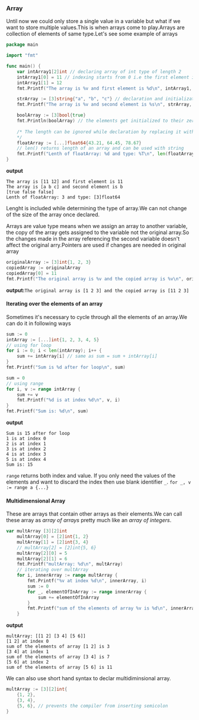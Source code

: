 ### Array
Until now we could only store a single value in a variable but what if we want to store multiple values.This is when arrays come to play.Arrays are collection of elements of same type.Let's see some example of arrays
```go
package main

import "fmt"

func main() {
    var intArray1[2]int // declaring array of int type of length 2
    intArray1[0] = 11 // indexing starts from 0 i.e the first element is at zeroth position
    intArray1[1] = 12 
    fmt.Printf("The array is %v and first element is %d\n", intArray1, intArray1[0])

    strArray := [3]string{"a", "b", "c"} // declaration and initialization
    fmt.Printf("The array is %v and second element is %s\n", strArray, strArray[1])

    boolArray := [3]bool{true} 
    fmt.Println(boolArray) // the elements get initialized to their zero values if not initialized
    
    /* The length can be ignored while declaration by replacing it with three dots and the compiler would determine the length
    */
    floatArray := [...]float64{43.21, 64.45, 78.67}
    // len() returns length of an array and can be used with string
    fmt.Printf("Lenth of floatArray: %d and type: %T\n", len(floatArray), floatArray)
}
```
**output**
```
The array is [11 12] and first element is 11
The array is [a b c] and second element is b
[true false false]
Lenth of floatArray: 3 and type: [3]float64
```
Lenght is included while determining the type of array.We can not change of the size of the array once declared.

Arrays are value type means when we assign an array to another variable, the copy of the array gets assigned to the variable not the original array.So the changes made in the array referencing the second variable doesn't affect the original arry.Pointers are used if changes are needed in original array
```go
originalArray := [3]int{1, 2, 3}
copiedArray := originalArray
copiedArray[0] = 11
fmt.Printf("The original array is %v and the copied array is %v\n", originalArray, copiedArray)
```
**output:**`The original array is [1 2 3] and the copied array is [11 2 3]`  
#### Iterating over the elements of an array
Sometimes it's necessary to cycle through all the elements of an array.We can do it in following ways
```go
sum := 0
intArray := [...]int{1, 2, 3, 4, 5}
// using for loop
for i := 0; i < len(intArray); i++ {
    sum += intArray[i] // same as sum = sum + intArray[i]
}
fmt.Printf("Sum is %d after for loop\n", sum)

sum = 0
// using range
for i, v := range intArray {
    sum += v
    fmt.Printf("%d is at index %d\n", v, i)
}
fmt.Printf("Sum is: %d\n", sum)
```
**output**
```
Sum is 15 after for loop
1 is at index 0
2 is at index 1
3 is at index 2
4 is at index 3
5 is at index 4
Sum is: 15
```
`range` returns both index and value. If you only need the values of the elements and want to discard the index then use blank identifier `_`. `for _, v := range a {...}`
#### Multidimensional Array
These are arrays that contain other arrays as their elements.We can call these array as *array of arrays* pretty much like an *array of integers*.
```go
var multArray [3][2]int
	multArray[0] = [2]int{1, 2}
	multArray[1] = [2]int{3, 4}
	// multArray[2] = [2]int{5, 6}
	multArray[2][0] = 5
	multArray[2][1] = 6
	fmt.Printf("multArray: %d\n", multArray)
	// iterating over multArray
	for i, innerArray := range multArray {
		fmt.Printf("%v at index %d\n", innerArray, i)
		sum := 0
		for _, elementOfInArray := range innerArray {
			sum += elementOfInArray
		}
		fmt.Printf("sum of the elements of array %v is %d\n", innerArray, sum)
	}
```
**output**
```
multArray: [[1 2] [3 4] [5 6]]
[1 2] at index 0
sum of the elements of array [1 2] is 3
[3 4] at index 1
sum of the elements of array [3 4] is 7
[5 6] at index 2
sum of the elements of array [5 6] is 11
```
We can also use short hand syntax to declar multidiminsional array.
```go
multArray := [3][2]int{
    {1, 2},
    {3, 4},
    {5, 6}, // prevents the compiler from inserting semicolon
}
```